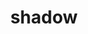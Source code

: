 ---
date:  ""
draft: false
title: "shadow"
short: "shadow"
thumb:
    image: "cover.jpg"
    anima: ""
    video: ""
layout: ""
weight: 15
lister: 6
format:
    media: "article"
    model: ""
    datum:
        data: ""
require:
    - prop: ""
      name: ""
      icon: ""
      desc: ""
metadata:
    index: false
    thumb: "cover.jpg"
    group: []
    author: ["null"]
description: "Menambah dimensi, kedalaman, dan estetika visual dari elemen tertentu."
---